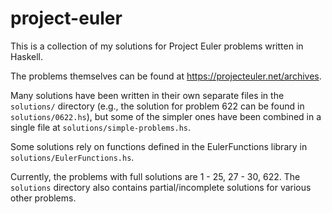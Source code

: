 # project-euler

This is a collection of my solutions for Project Euler problems written in Haskell.

The problems themselves can be found at https://projecteuler.net/archives.

Many solutions have been written in their own separate files in the `solutions/` directory (e.g., the solution for problem 622 can be found in `solutions/0622.hs`), but some of the simpler ones have been combined in a single file at `solutions/simple-problems.hs`.

Some solutions rely on functions defined in the EulerFunctions library in `solutions/EulerFunctions.hs`.

Currently, the problems with full solutions are
1 - 25, 27 - 30, 622.
The `solutions` directory also contains partial/incomplete solutions for various other problems.
